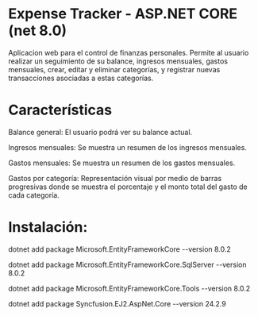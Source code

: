 # Expense Tracker - ASP.NET CORE (net 8.0)

Aplicacion web para el control de finanzas personales. Permite al usuario realizar un seguimiento de su balance, ingresos mensuales, gastos mensuales, crear, editar y eliminar categorías, y registrar nuevas transacciones asociadas a estas categorías.


# Características

Balance general: El usuario podrá ver su balance actual.

Ingresos mensuales: Se muestra un resumen de los ingresos mensuales.

Gastos mensuales: Se muestra un resumen de los gastos mensuales.

Gastos por categoría: Representación visual por medio de barras progresivas donde se muestra el porcentaje y el monto total del gasto de cada categoría.


# Instalación:

dotnet add package Microsoft.EntityFrameworkCore --version 8.0.2

dotnet add package Microsoft.EntityFrameworkCore.SqlServer --version 8.0.2

dotnet add package Microsoft.EntityFrameworkCore.Tools --version 8.0.2

dotnet add package Syncfusion.EJ2.AspNet.Core --version 24.2.9
